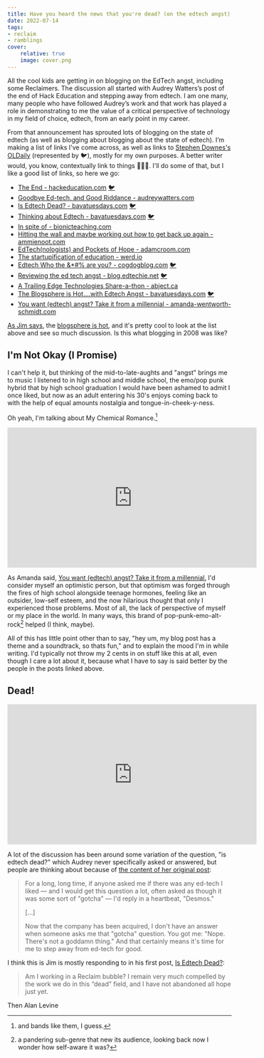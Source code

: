 ```yaml
---
title: Have you heard the news that you're dead? (on the edtech angst)
date: 2022-07-14
tags:
- reclaim
- ramblings
cover:
    relative: true
    image: cover.png
---
```


All the cool kids are getting in on blogging on the EdTech angst, including some Reclaimers. The discussion all started with Audrey Watters’s post of the end of Hack Education and stepping away from edtech. I am one many, many people who have followed Audrey’s work and that work has played a role in demonstrating to me the value of a critical perspective of technology in my field of choice, edtech, from an early point in my career.

From that announcement has sprouted lots of blogging on the state of edtech (as well as blogging about blogging about the state of edtech). I’m making a list of links I've come across, as well as links to [Stephen Downes's OLDaily](https://www.downes.ca/news/OLDaily.htm) (represented by 🐦), mostly for my own purposes. A better writer would, you know, contextually link to things 🤷🏻‍♂️. I'll do some of that, but I like a good list of links, so here we go:

- [The End - hackeducation.com](https://hackeducation.com/2022/06/15/so-long-and-thanks-for-all-the-fish) [🐦](https://www.downes.ca/post/73823)
- [Goodbye Ed-tech, and Good Riddance - audreywatters.com](https://audreywatters.com/2022/06/15/goodbye-and-good-riddance)
- [Is Edtech Dead? - bavatuesdays.com](https://bavatuesdays.com/is-edtech-dead/) [🐦](https://www.downes.ca/post/73834)
- [Thinking about Edtech - bavatuesdays.com](https://bavatuesdays.com/thinking-about-edtech/) [🐦](https://www.downes.ca/post/73835)
- [In spite of - bionicteaching.com](https://bionicteaching.com/in-spite-of/)
- [Hitting the wall and maybe working out how to get back up again - ammienoot.com](https://ammienoot.com/brain-fluff/3247/)
- [EdTech(nologists) and Pockets of Hope - adamcroom.com](https://adamcroom.com/2022/06/edtech-and-pockets-of-hope/)
- [The startupification of education - werd.io](https://werd.io/2022/the-startupification-of-education)
- [Edtech Who the &*#% are you? - cogdogblog.com](https://cogdogblog.com/2022/07/edtech-who-are-you/) [🐦](https://www.downes.ca/post/73896)
- [Reviewing the ed tech angst - blog.edtechie.net](http://blog.edtechie.net/edtech/reviewing-the-ed-tech-angst/) [🐦](https://www.downes.ca/post/73904)
- [A Trailing Edge Technologies Share-a-thon - abject.ca](https://abject.ca/trailing-edge-technologies/)
- [The Blogsphere is Hot....with Edtech Angst - bavatuesdays.com](https://bavatuesdays.com/the-blogsphere-is-hot-with-edtech-angst/) [🐦](https://www.downes.ca/post/73924)
- [You want (edtech) angst? Take it from a millennial - amanda-wentworth-schmidt.com](https://www.amanda-wentworth-schmidt.com/mandas-musings/millennial-take-on-edtech/)


[As Jim says](https://bavatuesdays.com/the-blogsphere-is-hot-with-edtech-angst/), the [blogsphere is hot](https://www.youtube.com/watch?v=12yD8JyaVvY), and it's pretty cool to look at the list above and see so much discussion. Is this what blogging in 2008 was like?

## I'm Not Okay (I Promise)

I can't help it, but thinking of the mid-to-late-aughts and "angst" brings me to music I listened to in high school and middle school, the emo/pop punk hybrid that by high school graduation I would have been ashamed to admit I once liked, but now as an adult entering his 30's enjoys coming back to with the help of equal amounts nostalgia and tongue-in-cheek-y-ness.

Oh yeah, I'm talking about My Chemical Romance.[^1]

[^1]: and bands like them, I guess.

<iframe width="560" height="315" src="https://www.youtube-nocookie.com/embed/dhZTNgAs4Fc" title="YouTube video player" frameborder="0" allow="accelerometer; autoplay; clipboard-write; encrypted-media; gyroscope; picture-in-picture" allowfullscreen></iframe>

As Amanda said, [You want (edtech) angst? Take it from a millennial.](https://www.amanda-wentworth-schmidt.com/mandas-musings/millennial-take-on-edtech/) I'd consider myself an optimistic person, but that optimism was forged through the fires of high school alongside teenage hormones, feeling like an outsider, low-self esteem, and the now hilarious thought that only I experienced those problems. Most of all, the lack of perspective of myself or my place in the world. In many ways, this brand of pop-punk-emo-alt-rock[^2] helped (I think, maybe).

All of this has little point other than to say, "hey um, my blog post has a theme and a soundtrack, so thats fun," and to explain the mood I'm in while writing. I'd typically not throw my 2 cents in on stuff like this at all, even though I care a lot about it, because what I have to say is said better by the people in the posts linked above.

[^2]: a pandering sub-genre that new its audience, looking back now I wonder how self-aware it was?

## Dead!
<iframe width="560" height="315" src="https://www.youtube-nocookie.com/embed/H48kOqqaWv0" title="YouTube video player" frameborder="0" allow="accelerometer; autoplay; clipboard-write; encrypted-media; gyroscope; picture-in-picture" allowfullscreen></iframe>

A lot of the discussion has been around some variation of the question, "is edtech dead?" which Audrey never specifically asked or answered, but people are thinking about because of [the content of her original post](https://hackeducation.com/2022/06/15/so-long-and-thanks-for-all-the-fish):

> For a long, long time, if anyone asked me if there was any ed-tech I  liked — and I would get this question a lot, often asked as though it  was some sort of "gotcha" — I'd reply in a heartbeat, "Desmos."
>
> [...]
>
> Now that the company has been acquired, I don't have an answer when  someone asks me that "gotcha" question. You got me: "Nope. There's not a goddamn thing." And that certainly means it's time for me to step away  from ed-tech for good.

I think this is Jim is mostly responding to in his first post, [Is Edtech Dead?](https://bavatuesdays.com/is-edtech-dead/):
> Am I working in a Reclaim bubble? I remain very much compelled by the work we do in this “dead” field, and I have not abandoned all hope just yet.

Then Alan Levine